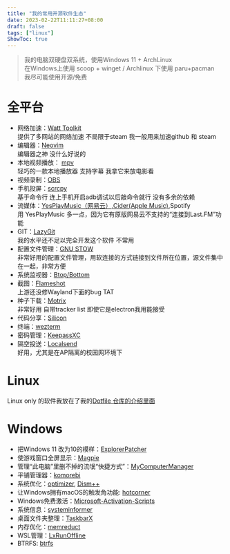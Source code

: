 ```yaml
---
title: "我的常用开源软件生态"
date: 2023-02-22T11:11:27+08:00
draft: false
tags: ["linux"]
ShowToc: true
---
```


> 我的电脑双硬盘双系统，使用Windows 11 + ArchLinux  
在Windows上使用 scoop + winget / Archlinux 下使用 paru+pacman  
我尽可能使用开源/免费

# 全平台
- 网络加速：[Watt Toolkit](https://steampp.net/)  
提供了多网站的网络加速 不局限于steam 我一般用来加速github 和 steam
- 编辑器：[Neovim](https://neovim.io/)  
编辑器之神 没什么好说的  
- 本地视频播放： [mpv](https://mpv.io/)  
轻巧的一款本地播放器 支持字幕 我拿它来放电影看  
- 视频录制：[OBS](https://obsproject.com/)  
- 手机投屏：[scrcpy](https://github.com/Genymobile/scrcpy)  
基于命令行 连上手机开启adb调试以后敲命令就行 没有多余的依赖  
- 流媒体：[YesPlayMusic（网易云）](https://github.com/qier222/YesPlayMusic),[Cider(Apple Music)](https://cider.sh/),Spotify  
用 YesPlayMusic 多一点，因为它有原版网易云不支持的“连接到Last.FM”功能  
- GIT：[LazyGit](https://github.com/jesseduffield/lazygit)  
我的水平还不足以完全开发这个软件 不常用  
- 配置文件管理：[GNU STOW](https://www.gnu.org/software/stow/)  
非常好用的配置文件管理，用软连接的方式链接到文件所在位置，源文件集中在一起，非常方便  
- 系统监视器：[Btop/Bottom](https://github.com/aristocratos/btop)  
- 截图：[Flameshot](https://flameshot.org/)  
上游还没修Wayland下面的bug TAT  
- 种子下载：[Motrix](https://motrix.app/)  
非常好用 自带tracker list 即使它是electron我用能接受  
- 代码分享：[Silicon](https://github.com/Aloxaf/silicon)
- 终端：[wezterm](https://wezfurlong.org/)
- 密码管理：[KeepassXC](https://keepassxc.org/)
- 隔空投送：[Localsend](https://github.com/localsend/localsend)  
好用，尤其是在AP隔离的校园网环境下  

# Linux  
Linux only 的软件我放在了我的[Dotfile 仓库的介绍里面](https://github.com/hydroakri/dotfiles)  

# Windows
- 把Windows 11 改为10的模样：[ExplorerPatcher](https://github.com/valinet/ExplorerPatcher)  
- 使游戏窗口全屏显示：[Magpie](https://github.com/Blinue/Magpie)  
- 管理“此电脑”里删不掉的流氓“快捷方式”：[MyComputerManager](https://github.com/1357310795/MyComputerManager)  
- 平铺管理器：[komorebi](https://github.com/LGUG2Z/komorebi)  
- 系统优化：[optimizer](https://github.com/hellzerg/optimizer), [Dism++](https://github.com/Chuyu-Team/Dism-Multi-language)  
- 让Windows拥有macOS的触发角功能: [hotcorner](https://github.com/misterchaos/hotcorner)  
- Windows免费激活：[Microsoft-Activation-Scripts](https://github.com/massgravel/Microsoft-Activation-Scripts)  
- 系统信息：[systeminformer](https://github.com/winsiderss/systeminformer)  
- 桌面文件夹整理：[TaskbarX](https://github.com/ChrisAnd1998/TaskbarX)  
- 内存优化：[memreduct](https://github.com/henrypp/memreduct)  
- WSL管理：[LxRunOffline](https://github.com/DDoSolitary/LxRunOffline)
- BTRFS: [btrfs](https://github.com/maharmstone/btrfs)

